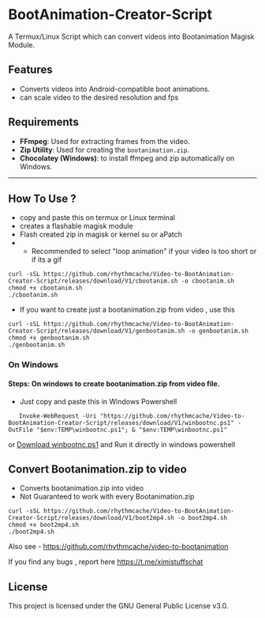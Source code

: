 # BootAnimation-Creator-Script
A Termux/Linux Script which can convert videos into Bootanimation Magisk Module.


## Features
- Converts videos into Android-compatible boot animations.
- can scale video to the desired resolution and fps

## Requirements
- **FFmpeg**: Used for extracting frames from the video.
- **Zip Utility**: Used for creating the `bootanimation.zip`.
- **Chocolatey (Windows)**: to install ffmpeg and zip automatically on Windows.
---


## How To Use ?
- copy and paste this on termux or Linux terminal
- creates a flashable magisk module
- Flash created zip in magisk or kernel su or aPatch
- - Recommended to select "loop animation" if your video is too short or if its a gif
```
curl -sSL https://github.com/rhythmcache/Video-to-BootAnimation-Creator-Script/releases/download/V1/cbootanim.sh -o cbootanim.sh
chmod +x cbootanim.sh
./cbootanim.sh
```

- If you want to create just a bootanimation.zip from video  , use this

```
curl -sSL https://github.com/rhythmcache/Video-to-BootAnimation-Creator-Script/releases/download/V1/genbootanim.sh -o genbootanim.sh
chmod +x genbootanim.sh
./genbootanim.sh
```
### On Windows
#### Steps: On windows to create bootanimation.zip from video file.
- Just copy and paste this in Windows Powershell
```
   Invoke-WebRequest -Uri "https://github.com/rhythmcache/Video-to-BootAnimation-Creator-Script/releases/download/V1/winbootnc.ps1" -OutFile "$env:TEMP\winbootnc.ps1"; & "$env:TEMP\winbootnc.ps1"
```
or [Download winbootnc.ps1](https://github.com/rhythmcache/Video-to-BootAnimation-Creator-Script/releases/download/V1/winbootnc.ps1) and Run it directly in windows powershell


## Convert Bootanimation.zip to video

- Converts bootanimation.zip into video
- Not Guaranteed to work with every Bootanimation.zip
```
curl -sSL https://github.com/rhythmcache/Video-to-BootAnimation-Creator-Script/releases/download/V1/boot2mp4.sh -o boot2mp4.sh
chmod +x boot2mp4.sh
./boot2mp4.sh
```




Also see - https://github.com/rhythmcache/video-to-bootanimation


If you find any bugs , report here https://t.me/ximistuffschat

## License
This project is licensed under the GNU General Public License v3.0.
